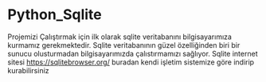 # Python_Sqlite
Projemizi Çalıştırmak için ilk olarak sqlite veritabanını bilgisayarımıza kurmamız gerekmektedir.
Sqlite veritabanının güzel özelliğinden biri bir sunucu olusturmadan bilgisayarımızda çalıstırmamızı sağlıyor.
Sqlite internet sitesi https://sqlitebrowser.org/ buradan kendi işletim sistemize göre indirip kurabilirsiniz
